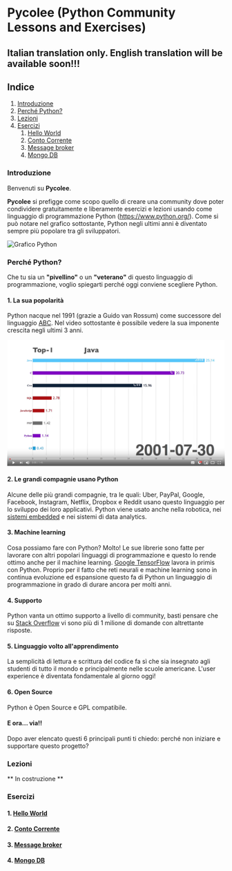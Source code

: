# Pycolee (Python Community Lessons and Exercises)

## **Italian translation only. English translation will be available soon!!!**

## **Indice**
1. [Introduzione](#introduzione)
2. [Perché Python?](#perche-python)
3. [Lezioni](#lezioni)
4. [Esercizi](#esercizi)
	1. [Hello World](#hello-world)
	2. [Conto Corrente](#conto-corrente)
	3. [Message broker](#message-broker)
	4. [Mongo DB](#mongo-db)

### **Introduzione**

Benvenuti su **Pycolee**.

**Pycolee** si prefigge come scopo quello di creare una community dove poter condividere gratuitamente e liberamente esercizi e lezioni usando come linguaggio di programmazione Python (https://www.python.org/). Come si può notare nel grafico sottostante, Python negli ultimi anni è diventato sempre più popolare tra gli sviluppatori.

![Grafico Python](https://static.makeuseof.com/wp-content/uploads/2018/09/StackOverflow_Language_Popularity_Projections_670.png)

### Perché Python?

Che tu sia un **"pivellino"** o un **"veterano"** di questo linguaggio di programmazione, voglio spiegarti perché oggi conviene scegliere Python.

#### 1. La sua popolarità
Python nacque nel 1991 (grazie a Guido van Rossum) come successore del linguaggio [ABC](https://en.wikipedia.org/wiki/ABC_(programming_language)). Nel video sottostante è possibile vedere la sua imponente crescita negli ultimi 3 anni.

[![TIOBE Programming Language Index History (2001 - 2018)](images/tiobe.png)](https://youtu.be/ZkP4sv3H6g8 "title")

#### 2. Le grandi compagnie usano Python
Alcune delle più grandi compagnie, tra le quali: Uber, PayPal, Google, Facebook, Instagram, Netflix, Dropbox e Reddit usano questo linguaggio per lo sviluppo dei loro applicativi. Python viene usato anche nella robotica, nei [sistemi embedded](https://en.wikipedia.org/wiki/Embedded_system) e nei sistemi di data analytics.

#### 3. Machine learning
Cosa possiamo fare con Python? Molto! Le sue librerie sono fatte per lavorare con altri popolari linguaggi di programmazione e questo lo rende ottimo anche per il machine learning. [Google TensorFlow](https://www.tensorflow.org/) lavora in primis con Python. Proprio per il fatto che reti neurali e machine learning sono in continua evoluzione ed espansione questo fa di Python un linguaggio di programmazione in grado di durare ancora per molti anni.

#### 4. Supporto
Python vanta un ottimo supporto a livello di community, basti pensare che su [Stack Overflow](https://stackoverflow.com/questions/tagged/python) vi sono più di 1 milione di domande con altrettante risposte.

#### 5. Linguaggio volto all'apprendimento
La semplicità  di lettura e scrittura del codice fa sì che sia insegnato agli studenti di tutto il mondo e principalmente nelle scuole americane. L'user experience è diventata fondamentale al giorno oggi!

#### 6. Open Source
Python è  Open Source e GPL compatibile.

#### E ora... via!!
Dopo aver elencato questi 6 principali punti ti chiedo: perché non iniziare e supportare questo progetto?

### Lezioni

** In costruzione **

### Esercizi

####	1. [Hello World](./exercises/hello-world.md)
####	2. [Conto Corrente](./exercises/conto-corrente-example/conto-corrente.md)
####	3. [Message broker](./exercises/rabbit-mq-example/rabbit-mq.md)
####	4. [Mongo DB](./exercises/mongo-db-example/mongo-db.md)
